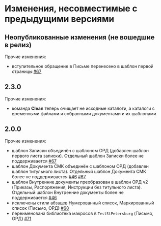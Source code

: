 # Изменения, несовместимые с предыдущими версиями

## Неопубликованные изменения (не вошедшие в релиз)

Прочие изменения:

- вступительное обращение в Письме перенесено в шаблон первой страницы
  [#67](https://github.com/test-st-petersburg/DocTemplates/issues/67)

## 2.3.0

Прочие изменения:

- команда **Clean** теперь очищает не исходные каталоги,
  а каталоги с временными файлами и собранными документами и их шаблонами

## 2.0.0

Прочие изменения:

- шаблон Записки объединён с шаблоном ОРД
  (добавлен шаблон первого листа записки).
  Отдельный шаблон Записки более не поддерживается
  [#67](https://github.com/test-st-petersburg/DocTemplates/issues/67)
- шаблон Документа СМК объединён с шаблоном ОРД
  (добавлен шаблон титульного листа).
  Отдельный шаблон Документа СМК более не поддерживается
  [#46](https://github.com/test-st-petersburg/DocTemplates/issues/46)
  [#67](https://github.com/test-st-petersburg/DocTemplates/issues/67)
- шаблон Внутренние документы преобразован в шаблон ОРД v2
  (Приказы, Распоряжения, Инструкции без титульного листа).
  Отдельный шаблон Внутренние документы более не поддерживается
  [#46](https://github.com/test-st-petersburg/DocTemplates/issues/46)
- исключены стили абзацев Нумерованный список, Маркированный список
  (Письмо, ОРД)
  [#68](https://github.com/test-st-petersburg/DocTemplates/issues/68)
- переименована библиотека макросов в `TestStPetersburg`
  (Письмо, ОРД)
  [#71](https://github.com/test-st-petersburg/DocTemplates/issues/71)
